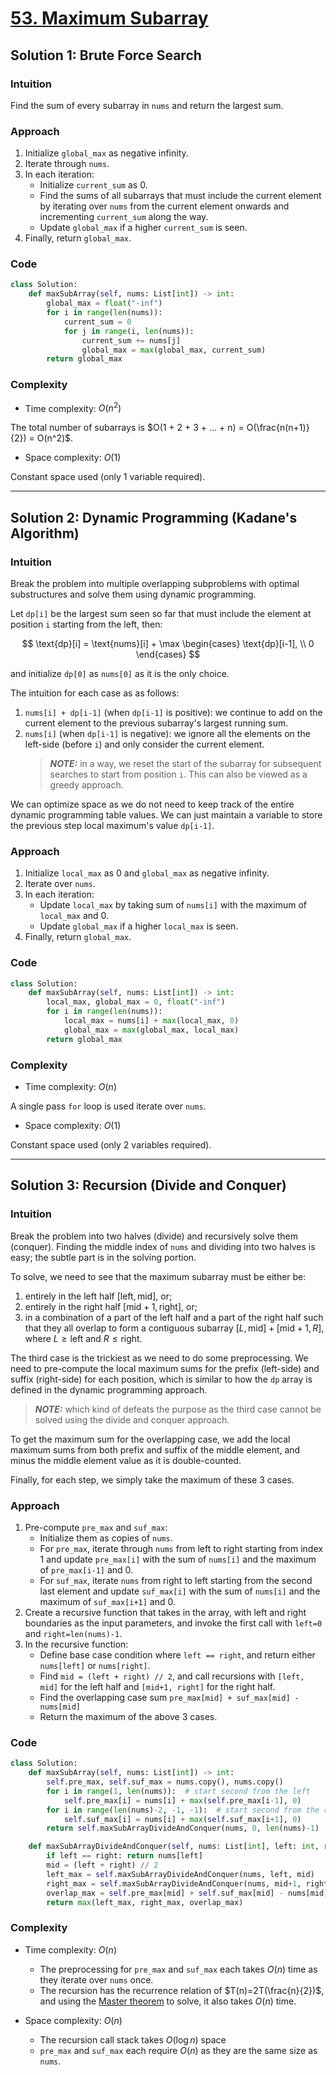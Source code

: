 # [53. Maximum Subarray](https://leetcode.com/problems/maximum-subarray/solutions/4047524/maximum-subarray-python-easy-explanations/)

## Solution 1: Brute Force Search

### Intuition

Find the sum of every subarray in `nums` and return the largest sum.

### Approach

1. Initialize `global_max` as negative infinity.
1. Iterate through `nums`.
1. In each iteration:
   - Initialize `current_sum` as 0.
   - Find the sums of all subarrays that must include the current element by iterating over `nums` from the current element onwards and incrementing `current_sum` along the way.
   - Update `global_max` if a higher `current_sum` is seen.
1. Finally, return `global_max`.

### Code

```python
class Solution:
    def maxSubArray(self, nums: List[int]) -> int:
        global_max = float("-inf")
        for i in range(len(nums)):
            current_sum = 0
            for j in range(i, len(nums)):
                current_sum += nums[j]
                global_max = max(global_max, current_sum)
        return global_max
```

### Complexity

- Time complexity: $O(n^2)$

The total number of subarrays is $O(1 + 2 + 3 + ... + n) = O(\frac{n(n+1)}{2}) = O(n^2)$.

- Space complexity: $O(1)$

Constant space used (only 1 variable required).

---

## Solution 2: Dynamic Programming (Kadane's Algorithm)

### Intuition

Break the problem into multiple overlapping subproblems with optimal substructures and solve them using dynamic programming.

Let `dp[i]` be the largest sum seen so far that must include the element at position `i` starting from the left, then:

$$
\text{dp}[i] = \text{nums}[i] + \max
\begin{cases}
    \text{dp}[i-1], \\
    0
\end{cases}
$$

and initialize `dp[0]` as `nums[0]` as it is the only choice.

The intuition for each case as as follows:

1. `nums[i] + dp[i-1]` (when `dp[i-1]` is positive): we continue to add on the current element to the previous subarray's largest running sum.
1. `nums[i]` (when `dp[i-1]` is negative): we ignore all the elements on the left-side (before `i`) and only consider the current element.
    > **_NOTE:_** in a way, we reset the start of the subarray for subsequent searches to start from position `i`. This can also be viewed as a greedy approach.

We can optimize space as we do not need to keep track of the entire dynamic programming table values. We can just maintain a variable to store the previous step local maximum's value `dp[i-1]`.

### Approach

1. Initialize `local_max` as 0 and `global_max` as negative infinity.
1. Iterate over `nums`.
1. In each iteration:
    - Update `local_max` by taking sum of `nums[i]` with the maximum of `local_max` and 0.
    - Update `global_max` if a higher `local_max` is seen.
1. Finally, return `global_max`.

### Code

```python
class Solution:
    def maxSubArray(self, nums: List[int]) -> int:
        local_max, global_max = 0, float("-inf")
        for i in range(len(nums)):
            local_max = nums[i] + max(local_max, 0)
            global_max = max(global_max, local_max)
        return global_max
```

### Complexity

- Time complexity: $O(n)$

A single pass `for` loop is used iterate over `nums`.

- Space complexity: $O(1)$

Constant space used (only 2 variables required).

---

## Solution 3: Recursion (Divide and Conquer)

### Intuition

Break the problem into two halves (divide) and recursively solve them (conquer). Finding the middle index of `nums` and dividing into two halves is easy; the subtle part is in the solving portion.

To solve, we need to see that the maximum subarray must be either be:

1. entirely in the left half $[\text{left}, \text{mid}]$, or;
1. entirely in the right half $[\text{mid}+1, \text{right}]$, or;
1. in a combination of a part of the left half and a part of the right half such that they all overlap to form a contiguous subarray $[L, \text{mid}] + [\text{mid}+1, R]$, where $L \geq \text{left}$ and $R \leq \text{right}$.

The third case is the trickiest as we need to do some preprocessing. We need to pre-compute the local maximum sums for the prefix (left-side) and suffix (right-side) for each position, which is similar to how the `dp` array is defined in the dynamic programming approach.
> **_NOTE:_**  which kind of defeats the purpose as the third case cannot be solved using the divide and conquer approach.

To get the maximum sum for the overlapping case, we add the local maximum sums from both prefix and suffix of the middle element, and minus the middle element value as it is double-counted.

Finally, for each step, we simply take the maximum of these 3 cases.

### Approach

1. Pre-compute `pre_max` and `suf_max`:
   - Initialize them as copies of `nums`.
   - For `pre_max`, iterate through `nums` from left to right starting from index 1 and update `pre_max[i]` with the sum of `nums[i]` and the maximum of `pre_max[i-1]` and 0.
   - For `suf_max`, iterate `nums` from right to left starting from the second last element and update `suf_max[i]` with the sum of `nums[i]` and the maximum of `suf_max[i+1]` and 0.
1. Create a recursive function that takes in the array, with left and right boundaries as the input parameters, and invoke the first call with `left=0` and `right=len(nums)-1`.
1. In the recursive function:
   - Define base case condition where `left == right`, and return either `nums[left]` or `nums[right]`.
   - Find `mid = (left + right) // 2`, and call recursions with `[left, mid]` for the left half and `[mid+1, right]` for the right half.
   - Find the overlapping case sum `pre_max[mid] + suf_max[mid] - nums[mid]`
   - Return the maximum of the above 3 cases.

### Code

```python
class Solution:
    def maxSubArray(self, nums: List[int]) -> int:
        self.pre_max, self.suf_max = nums.copy(), nums.copy()
        for i in range(1, len(nums)):  # start second from the left
            self.pre_max[i] = nums[i] + max(self.pre_max[i-1], 0)
        for i in range(len(nums)-2, -1, -1):  # start second from the right
            self.suf_max[i] = nums[i] + max(self.suf_max[i+1], 0)
        return self.maxSubArrayDivideAndConquer(nums, 0, len(nums)-1)

    def maxSubArrayDivideAndConquer(self, nums: List[int], left: int, right: int) -> int:
        if left == right: return nums[left]
        mid = (left + right) // 2
        left_max = self.maxSubArrayDivideAndConquer(nums, left, mid)
        right_max = self.maxSubArrayDivideAndConquer(nums, mid+1, right)
        overlap_max = self.pre_max[mid] + self.suf_max[mid] - nums[mid]
        return max(left_max, right_max, overlap_max)
```

### Complexity

- Time complexity: $O(n)$

  - The preprocessing for `pre_max` and `suf_max` each takes $O(n)$ time as they iterate over `nums` once.
  - The recursion has the recurrence relation of $T(n)=2T(\frac{n}{2})$, and using the [Master theorem](https://en.wikipedia.org/wiki/Master_theorem_(analysis_of_algorithms)) to solve, it also takes $O(n)$ time.

- Space complexity: $O(n)$

  - The recursion call stack takes $O(\log n)$ space
  - `pre_max` and `suf_max` each require $O(n)$ as they are the same size as `nums`.

